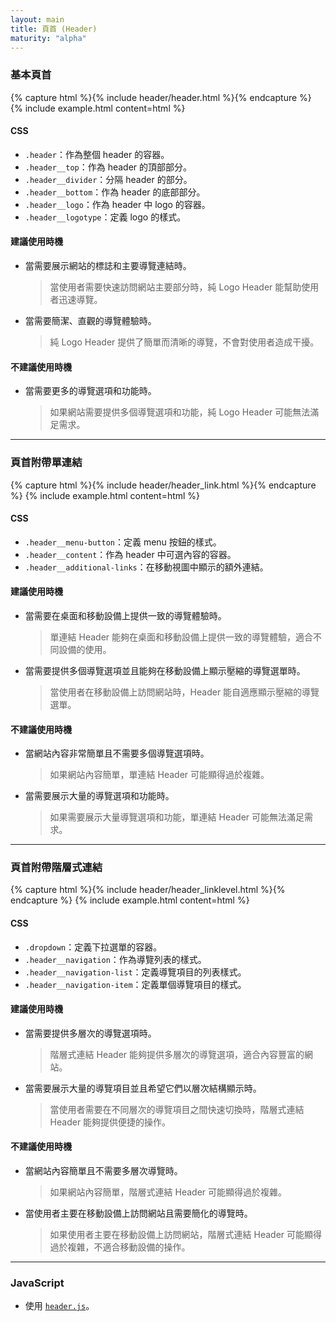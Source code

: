 ```yaml
---
layout: main
title: 頁首 (Header)
maturity: "alpha"
---
```


### 基本頁首

{% capture html %}{% include header/header.html %}{% endcapture %}
{% 
  include example.html content=html
%}

#### CSS

- `.header`：作為整個 header 的容器。
- `.header__top`：作為 header 的頂部部分。
- `.header__divider`：分隔 header 的部分。
- `.header__bottom`：作為 header 的底部部分。
- `.header__logo`：作為 header 中 logo 的容器。
- `.header__logotype`：定義 logo 的樣式。

#### 建議使用時機

- 當需要展示網站的標誌和主要導覽連結時。
    > 當使用者需要快速訪問網站主要部分時，純 Logo Header 能幫助使用者迅速導覽。
- 當需要簡潔、直觀的導覽體驗時。
    > 純 Logo Header 提供了簡單而清晰的導覽，不會對使用者造成干擾。

#### 不建議使用時機

- 當需要更多的導覽選項和功能時。
    > 如果網站需要提供多個導覽選項和功能，純 Logo Header 可能無法滿足需求。

---

### 頁首附帶單連結

{% capture html %}{% include header/header_link.html %}{% endcapture %}
{% 
  include example.html content=html
%}

#### CSS

- `.header__menu-button`：定義 menu 按鈕的樣式。
- `.header__content`：作為 header 中可選內容的容器。
- `.header__additional-links`：在移動視圖中顯示的額外連結。

#### 建議使用時機

- 當需要在桌面和移動設備上提供一致的導覽體驗時。
    > 單連結 Header 能夠在桌面和移動設備上提供一致的導覽體驗，適合不同設備的使用。
- 當需要提供多個導覽選項並且能夠在移動設備上顯示壓縮的導覽選單時。
    > 當使用者在移動設備上訪問網站時，Header 能自適應顯示壓縮的導覽選單。

#### 不建議使用時機

- 當網站內容非常簡單且不需要多個導覽選項時。
    > 如果網站內容簡單，單連結 Header 可能顯得過於複雜。
- 當需要展示大量的導覽選項和功能時。
    > 如果需要展示大量導覽選項和功能，單連結 Header 可能無法滿足需求。

---

### 頁首附帶階層式連結

{% capture html %}{% include header/header_linklevel.html %}{% endcapture %}
{% 
  include example.html content=html
%}

#### CSS

- `.dropdown`：定義下拉選單的容器。
- `.header__navigation`：作為導覽列表的樣式。
- `.header__navigation-list`：定義導覽項目的列表樣式。
- `.header__navigation-item`：定義單個導覽項目的樣式。

#### 建議使用時機

- 當需要提供多層次的導覽選項時。
    > 階層式連結 Header 能夠提供多層次的導覽選項，適合內容豐富的網站。
- 當需要展示大量的導覽項目並且希望它們以層次結構顯示時。
    > 當使用者需要在不同層次的導覽項目之間快速切換時，階層式連結 Header 能夠提供便捷的操作。

#### 不建議使用時機

- 當網站內容簡單且不需要多層次導覽時。
    > 如果網站內容簡單，階層式連結 Header 可能顯得過於複雜。
- 當使用者主要在移動設備上訪問網站且需要簡化的導覽時。
    > 如果使用者主要在移動設備上訪問網站，階層式連結 Header 可能顯得過於複雜，不適合移動設備的操作。

---

### JavaScript

- 使用 [`header.js`](/assets/components/header.js)。

<script src="{{ "/assets/js/components/header.js" | absolute_url }}" defer></script>

